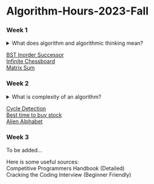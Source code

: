 # Algorithm-Hours-2023-Fall


### Week 1

<details>
  <summary>What does algorithm and algorithmic thinking mean?</summary>
  &emsp; Algorithm is a set of steps to accomplish a specific task, it is the logical connection between input and output. Cooking recipes, and GPS directions are examples of algorithms. <br>
  &emsp; Algorithmic thinking is a methodical approach to problem-solving using algorithms. Abstraction, decomposition, pattern recognition, and algorithm design are the key concepts of algorithmic thinking.
</details>

[BST Inorder Successor](Week1/Q1_BST_Inorder_Successor.md) <br>
[Infinite Chessboard](Week1/Q2_Infinite_Chessboard.md) <br>
[Matrix Sum](Week1/Q3_Matrix_Sum.md)

### Week 2

<details>
  <summary>What is complexity of an algorithm?</summary>
  &emsp; We said that algorithm is the steps between given input and desired output last week. Different algorithms can be used to achieve the same result, and complexity is the measure we used to determine which one is more efficient. Size of input (generally called 'n') is the measurement of complexities. <br>
  <a href="https://www.geeksforgeeks.org/understanding-time-complexity-simple-examples/" target="_blank" rel="noreferrer noopener">GeeksforGeeks Explanation</a>
  <details>
		<summary>What is big-o notation?</summary>
		&emsp; When we are testing our algorithms, we generally use big-o notation, which means that it is the worst-case scenario (upper bound) of the algorithm. And within big-o notation, coefficients (2n -> n) and smaller terms (n^2+n -> n^2) are ignored, because when the input size gets bigger, coefficients and the smaller terms are dominated. (This is the simplest way I can explain, please search it on google for more)
  </details>
  <details>
		<summary>What is Time Complexity?</summary>
		&emsp; Time complexity is the amount of time spent throughout the algorithm. <br>
		&emsp; For example, if our task is to find the minimum element of an array, we simply look at every element, and compare it with the minimum that we found till that point. In the end, we looked at n elements, therefore time complexity of our algorithm is O(n).
  </details>
  <details>
		<summary>What is Space Complexity?</summary>
		&emsp; Space complexity is the maximum amount of space we allocated throughout our algorithm. For example, if we create a matrix with size nxn, space complexity of this algorithm is at least O(n^2).
  </details>
</details>

[Cycle Detection](Week2/Q1_Cycle_Detection.md) <br>
[Best time to buy stock](Week2/Q2_Best_Time_To_Buy_Stock.md) <br>
[Alien Alphabet](Week2/Q3_Alien_Alphabet.md)

### Week 3
To be added...


Here is some useful sources: <br>
Competitive Programmers Handbook (Detailed)<br>
Cracking the Coding Interview (Beginner Friendly) <br>
